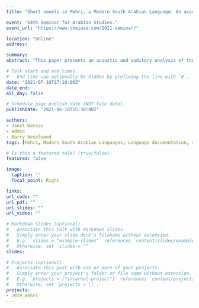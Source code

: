 ```yaml
---
title: "Short vowels in Mehri, a Modern South Arabian Language: An acoustic and auditory analysis."

event: "54th Seminar for Arabian Studies."
event_url: "https://www.theiasa.com/2021-seminar/"

location: "Online"
address:

summary: 
abstract: "This paper presents an acoustic and auditory analysis of the short vowels of Mehri, a Modern South Arabian language (MSAL) spoken in Dhofar (southern Oman), eastern Yemen and parts of southern Saudi Arabia. Interest in Mehri vowels lies in the fact that phonologically distinct vowels are often phonetically extremely close: a fact of significance both for work on MSAL, with disagreement in the interpretation and transcription of vowels across various works (Rubin 2010), and for phonetic theories that claim vowels should be maximally dispersed (cf. Vaux & Samuels 2015). /a/ and /ə/, vowels with high phonological load, overlap across and within speakers, and the high long vowels /ī, ū/ are remarkably close to their corresponding mid-high long vowels /ē, ō/. Mehri has six long and seven short vowels. The long vowels are /iː, eː, ɛː, aː, uː, oː/ (Simeone-Senelle 1997). The full inventory of short vowels is /i, e, ɛ, a, u, o, ə/ (Watson et al 2020). There are, however, unusual features concerning the distribution of the short vowels. /u/ is only attested word-finally, /i/ is marginal, and /e, ɛ, o/ only occur in word-final stressed syllables, e.g. /ˈbkoh/ ‘to cry’, /imˈʃeh/ ‘yesterday’, /ɬ’iːˈɡɛʔ/ ‘caves’. The only short vowels not so restricted are /a/ and /ə/, forming a linear two-vowel (sub-)system. From a phonological point of view, this sub-system simply contrasts ‘high’ /ə/ with ‘low’ /a/; however, realizations not only range from front to back due to context, but also overlap considerably, as seen in the F1–F2 formant plot above. To show the range and overlap, we present acoustic data in the form of F1–F2 formant plots, accepted as the best acoustic fit to the perceptual vowel space (Kiefte et al 2013), and auditory data in the form of phonetic symbols placed in the IPA vowel quadrilateral, as below (blue only /ə/, purple /ə/ and /a/, red only /a/). Our research partly aims to see the extent to which our acoustic and auditory analyses tell the same story. Provisional results so far suggest that they do."

# Talk start and end times.
#   End time can optionally be hidden by prefixing the line with `#`.
date: "2021-07-10T17:10:00Z"
date_end: 
all_day: false

# Schedule page publish date (NOT talk date).
publishDate: "2021-06-18T15:30:00Z"

authors: 
- Janet Watson
- admin
- Barry Heselwood
tags: [Mehri, Modern South Arabian Languages, Language documentation, short vowels]

# Is this a featured talk? (true/false)
featured: false

image:
  caption: ''
  focal_point: Right

links:
url_code: ""
url_pdf: ""
url_slides: ""
url_video: ""

# Markdown Slides (optional).
#   Associate this talk with Markdown slides.
#   Simply enter your slide deck's filename without extension.
#   E.g. `slides = "example-slides"` references `content/slides/example-slides.md`.
#   Otherwise, set `slides = ""`.
slides: 

# Projects (optional).
#   Associate this post with one or more of your projects.
#   Simply enter your project's folder or file name without extension.
#   E.g. `projects = ["internal-project"]` references `content/project/deep-learning/index.md`.
#   Otherwise, set `projects = []`.
projects:
- 2019_mehri
---
```

